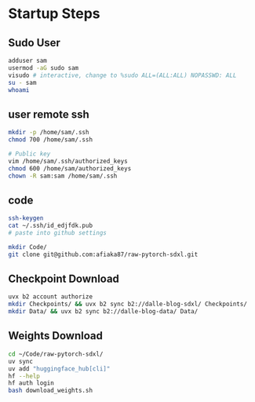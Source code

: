 # Startup Steps

## Sudo User
```sh
adduser sam
usermod -aG sudo sam
visudo # interactive, change to %sudo ALL=(ALL:ALL) NOPASSWD: ALL
su - sam
whoami
```

## user remote ssh

```sh
mkdir -p /home/sam/.ssh
chmod 700 /home/sam/.ssh

# Public key
vim /home/sam/.ssh/authorized_keys
chmod 600 /home/sam/authorized_keys
chown -R sam:sam /home/sam/.ssh
```

## code
```sh
ssh-keygen
cat ~/.ssh/id_edjfdk.pub
# paste into github settings

mkdir Code/
git clone git@github.com:afiaka87/raw-pytorch-sdxl.git
```

## Checkpoint Download
```sh
uvx b2 account authorize
mkdir Checkpoints/ && uvx b2 sync b2://dalle-blog-sdxl/ Checkpoints/
mkdir Data/ && uvx b2 sync b2://dalle-blog-data/ Data/
```


## Weights Download
```sh
cd ~/Code/raw-pytorch-sdxl/
uv sync
uv add "huggingface_hub[cli]"
hf --help
hf auth login
bash download_weights.sh
```

